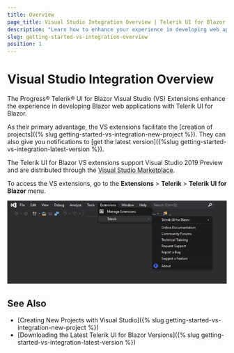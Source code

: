 ```yaml
---
title: Overview
page_title: Visual Studio Integration Overview | Telerik UI for Blazor
description: "Learn how to enhance your experience in developing web applications with Progress Telerik UI for Blazor."
slug: getting-started-vs-integration-overview
position: 1
---
```


# Visual Studio Integration Overview

The Progress&reg; Telerik&reg; UI for Blazor Visual Studio (VS) Extensions enhance the experience in developing Blazor web applications with Telerik UI for Blazor.

As their primary advantage, the VS extensions facilitate the [creation of projects]({% slug getting-started-vs-integration-new-project %}). They can also give you notifications to [get the latest version]({%slug getting-started-vs-integration-latest-version %}).

The Telerik UI for Blazor VS extensions support Visual Studio 2019 Preview and are distributed through the [Visual Studio Marketplace](https://marketplace.visualstudio.com/). 

<!--with the Telerik UI for ASP.NET Core installer. -->

To access the VS extensions, go to the **Extensions** > **Telerik** > **Telerik UI for Blazor** menu.

![](images/open-vs-extensions.png)



## See Also

* [Creating New Projects with Visual Studio]({% slug getting-started-vs-integration-new-project %})
* [Downloading the Latest Telerik UI for Blazor Versions]({% slug getting-started-vs-integration-latest-version %})
